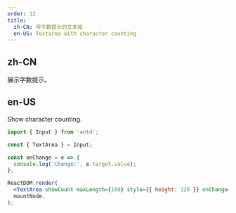 ```yaml
---
order: 12
title:
  zh-CN: 带字数提示的文本域
  en-US: Textarea with character counting
---
```


## zh-CN

展示字数提示。

## en-US

Show character counting.

```jsx
import { Input } from 'antd';

const { TextArea } = Input;

const onChange = e => {
  console.log('Change:', e.target.value);
};

ReactDOM.render(
  <TextArea showCount maxLength={100} style={{ height: 120 }} onChange={onChange} />,
  mountNode,
);
```
